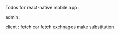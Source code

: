 

Todos for react-native mobile app :


admin :

client :
    fetch car 
    fetch exchnages 
    make substitution

